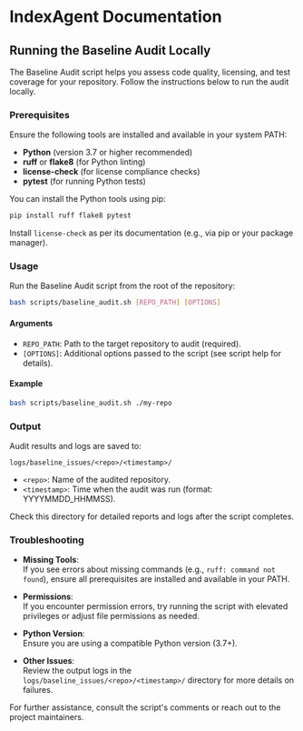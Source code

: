 # IndexAgent Documentation

## Running the Baseline Audit Locally

The Baseline Audit script helps you assess code quality, licensing, and test coverage for your repository. Follow the instructions below to run the audit locally.

### Prerequisites

Ensure the following tools are installed and available in your system PATH:

- **Python** (version 3.7 or higher recommended)
- **ruff** or **flake8** (for Python linting)
- **license-check** (for license compliance checks)
- **pytest** (for running Python tests)

You can install the Python tools using pip:

```sh
pip install ruff flake8 pytest
```

Install `license-check` as per its documentation (e.g., via pip or your package manager).

### Usage

Run the Baseline Audit script from the root of the repository:

```sh
bash scripts/baseline_audit.sh [REPO_PATH] [OPTIONS]
```

#### Arguments

- `REPO_PATH`: Path to the target repository to audit (required).
- `[OPTIONS]`: Additional options passed to the script (see script help for details).

#### Example

```sh
bash scripts/baseline_audit.sh ./my-repo
```

### Output

Audit results and logs are saved to:

```
logs/baseline_issues/<repo>/<timestamp>/
```

- `<repo>`: Name of the audited repository.
- `<timestamp>`: Time when the audit was run (format: YYYYMMDD_HHMMSS).

Check this directory for detailed reports and logs after the script completes.

### Troubleshooting

- **Missing Tools**:  
  If you see errors about missing commands (e.g., `ruff: command not found`), ensure all prerequisites are installed and available in your PATH.

- **Permissions**:  
  If you encounter permission errors, try running the script with elevated privileges or adjust file permissions as needed.

- **Python Version**:  
  Ensure you are using a compatible Python version (3.7+).

- **Other Issues**:  
  Review the output logs in the `logs/baseline_issues/<repo>/<timestamp>/` directory for more details on failures.

For further assistance, consult the script's comments or reach out to the project maintainers.